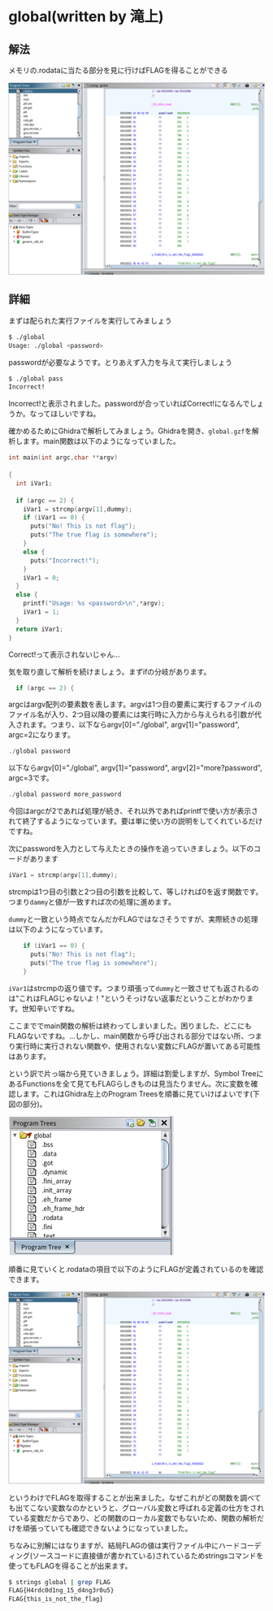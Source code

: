 # global(written by 滝上)

## 解法
メモリの.rodataに当たる部分を見に行けばFLAGを得ることができる

![alt text](assets/image.png)

## 詳細
まずは配られた実行ファイルを実行してみましょう

```sh
$ ./global 
Usage: ./global <password>
```

passwordが必要なようです。とりあえず入力を与えて実行しましょう

```sh
$ ./global pass
Incorrect!
```

Incorrect!と表示されました。passwordが合っていればCorrect!になるんでしょうか。なってほしいですね。

確かめるためにGhidraで解析してみましょう。Ghidraを開き、`global.gzf`を解析します。main関数は以下のようになっていました。

```c
int main(int argc,char **argv)

{
  int iVar1;
  
  if (argc == 2) {
    iVar1 = strcmp(argv[1],dummy);
    if (iVar1 == 0) {
      puts("No! This is not flag");
      puts("The true flag is somewhere");
    }
    else {
      puts("Incorrect!");
    }
    iVar1 = 0;
  }
  else {
    printf("Usage: %s <password>\n",*argv);
    iVar1 = 1;
  }
  return iVar1;
}
```

Correct!って表示されないじゃん...

気を取り直して解析を続けましょう。まずifの分岐があります。

```c
  if (argc == 2) {
```

argcはargv配列の要素数を表します。argvは1つ目の要素に実行するファイルのファイル名が入り、2つ目以降の要素には実行時に入力から与えられる引数が代入されます。つまり、以下ならargv[0]="./global", argv[1]="password", argc=2になります。

```c
./global password
```

以下ならargv[0]="./global", argv[1]="password", argv[2]="more?password", argc=3です。

```c
./global password more_password
```

今回はargcが2であれば処理が続き、それ以外であればprintfで使い方が表示されて終了するようになっています。要は単に使い方の説明をしてくれているだけですね。

次にpasswordを入力として与えたときの操作を追っていきましょう。以下のコードがあります
```c
iVar1 = strcmp(argv[1],dummy);
```

strcmpは1つ目の引数と2つ目の引数を比較して、等しければ0を返す関数です。つまり`dammy`と値が一致すれば次の処理に進めます。

`dummy`と一致という時点でなんだかFLAGではなさそうですが、実際続きの処理は以下のようになっています。

```c
    if (iVar1 == 0) {
      puts("No! This is not flag");
      puts("The true flag is somewhere");
    }
```

`iVar1`はstrcmpの返り値です。つまり頑張って`dummy`と一致させても返されるのは"これはFLAGじゃないよ！"というそっけない返事だということがわかります。世知辛いですね。

ここまででmain関数の解析は終わってしまいました。困りました、どこにもFLAGないですね。...しかし、main関数から呼び出される部分ではない所、つまり実行時に実行されない関数や、使用されない変数にFLAGが置いてある可能性はあります。

という訳で片っ端から見ていきましょう。詳細は割愛しますが、Symbol TreeにあるFunctionsを全て見てもFLAGらしきものは見当たりません。次に変数を確認します。これはGhidra左上のProgram Treesを順番に見ていけばよいです(下図の部分)。

![alt text](assets/image2.png)

順番に見ていくと.rodataの項目で以下のようにFLAGが定義されているのを確認できます。

![alt text](assets/image.png)

というわけでFLAGを取得することが出来ました。なぜこれがどの関数を調べても出てこない変数なのかというと、グローバル変数と呼ばれる定義の仕方をされている変数だからであり、どの関数のローカル変数でもないため、関数の解析だけを頑張っていても確認できないようになっていました。

ちなみに別解にはなりますが、結局FLAGの値は実行ファイル中にハードコーディング(ソースコードに直接値が書かれている)されているためstringsコマンドを使ってもFLAGを得ることが出来ます。

```sh
$ strings global | grep FLAG
FLAG{H4rdc0d1ng_15_d4ng3r0u5}
FLAG{this_is_not_the_flag}
```